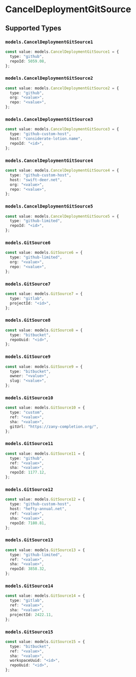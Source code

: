 # CancelDeploymentGitSource


## Supported Types

### `models.CancelDeploymentGitSource1`

```typescript
const value: models.CancelDeploymentGitSource1 = {
  type: "github",
  repoId: 5059.08,
};
```

### `models.CancelDeploymentGitSource2`

```typescript
const value: models.CancelDeploymentGitSource2 = {
  type: "github",
  org: "<value>",
  repo: "<value>",
};
```

### `models.CancelDeploymentGitSource3`

```typescript
const value: models.CancelDeploymentGitSource3 = {
  type: "github-custom-host",
  host: "considerate-lotion.name",
  repoId: "<id>",
};
```

### `models.CancelDeploymentGitSource4`

```typescript
const value: models.CancelDeploymentGitSource4 = {
  type: "github-custom-host",
  host: "swift-deer.net",
  org: "<value>",
  repo: "<value>",
};
```

### `models.CancelDeploymentGitSource5`

```typescript
const value: models.CancelDeploymentGitSource5 = {
  type: "github-limited",
  repoId: "<id>",
};
```

### `models.GitSource6`

```typescript
const value: models.GitSource6 = {
  type: "github-limited",
  org: "<value>",
  repo: "<value>",
};
```

### `models.GitSource7`

```typescript
const value: models.GitSource7 = {
  type: "gitlab",
  projectId: "<id>",
};
```

### `models.GitSource8`

```typescript
const value: models.GitSource8 = {
  type: "bitbucket",
  repoUuid: "<id>",
};
```

### `models.GitSource9`

```typescript
const value: models.GitSource9 = {
  type: "bitbucket",
  owner: "<value>",
  slug: "<value>",
};
```

### `models.GitSource10`

```typescript
const value: models.GitSource10 = {
  type: "custom",
  ref: "<value>",
  sha: "<value>",
  gitUrl: "https://zany-completion.org/",
};
```

### `models.GitSource11`

```typescript
const value: models.GitSource11 = {
  type: "github",
  ref: "<value>",
  sha: "<value>",
  repoId: 1177.12,
};
```

### `models.GitSource12`

```typescript
const value: models.GitSource12 = {
  type: "github-custom-host",
  host: "hefty-annual.net",
  ref: "<value>",
  sha: "<value>",
  repoId: 7180.81,
};
```

### `models.GitSource13`

```typescript
const value: models.GitSource13 = {
  type: "github-limited",
  ref: "<value>",
  sha: "<value>",
  repoId: 3858.32,
};
```

### `models.GitSource14`

```typescript
const value: models.GitSource14 = {
  type: "gitlab",
  ref: "<value>",
  sha: "<value>",
  projectId: 2422.11,
};
```

### `models.GitSource15`

```typescript
const value: models.GitSource15 = {
  type: "bitbucket",
  ref: "<value>",
  sha: "<value>",
  workspaceUuid: "<id>",
  repoUuid: "<id>",
};
```

